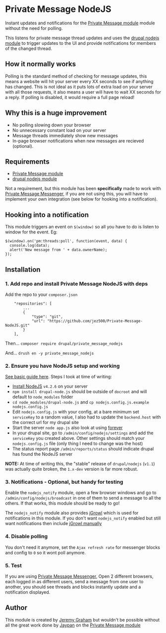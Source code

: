 # Private Message NodeJS

Instant updates and notifications for the [Private Message module](https://www.drupal.org/project/private_message)
module without the need for polling.

This listens for private message thread updates and uses the [drupal nodejs module](https://www.drupal.org/project/nodejs)
to trigger updates to the UI and provide notifications for members of the changed thread.

## How it normally works

Polling is the standard method of checking for message updates, this means a website will hit your server every
XX seconds to see if anything has changed. This is not ideal as it puts lots of extra load on your server with all
those requests, it also means a user will have to wait XX seconds for a reply. If polling is disabled, it would require
a full page reload!

## Why this is a huge improvement

* No polling slowing down your browser
* No unnecessary constant load on your server
* Message threads immediately show new messages
* In-page browser notifications when new messages are recieved (optional).

## Requirements

* [Private Message module](https://www.drupal.org/project/private_message)
* [drupal nodejs module](https://www.drupal.org/project/nodejs)

Not a requirement, but this module has been **specifically** made to work with
[Private Message Messenger](https://github.com/jez500/Private-Message-Messenger), if you are not using this, you will
have to implement your own integration (see below for hooking into a notification).

## Hooking into a notification

This module triggers an event on `$(window)` so all you have to do is listen to window for the event. Eg:

```
$(window).on('pm:threads:poll', function(event, data) {
  console.log(data);
  alert('New message from ' + data.ownerName);
});
```

## Installation

### 1. Add repo and install Private Message NodeJS with deps

Add the repo to your `composer.json`

```
    "repositories": [
        ...
        {
            "type": "git",
            "url": "https://github.com/jez500/Private-Message-NodeJS.git"
        }
    ],

```

Then...
`composer require drupal/private_message_nodejs`

And...
`drush en -y private_message_nodejs`

### 2. Ensure you have NodeJS setup and working

[See basic guide here](https://www.drupal.org/node/1713530). Steps I took at time of writing:

* [Install NodeJS](https://nodejs.org/en/download/) `v4.2.6` on your server
* `npm install drupal-node.js` should be outside of `docroot` and will default to `node_modules` folder
* `cd node_modules/drupal-node.js` and `cp nodejs.config.js.example nodejs.config.js`
* Edit `nodejs.config.js` with your config, at a bare minimum set `serviceKey` to a random value,
I also had to update the `backend.host` with the correct url for my drupal site
* Start the server `node app.js` also look at using [forever](https://github.com/beejeebus/drupal-nodejs#running-the-server-app)
* In your drupal site, go to `/admin/config/nodejs/settings` and add the `serviceKey` you created above. Other settings
should match your `nodejs.config.js` file (only thing I need to change was the host)
* The status report page `/admin/reports/status` should indicate drupal has found the NodeJS server

**NOTE:** At time of writing this, the "stable" release of `drupal/nodejs` (`v1.1`) was actually quite broken, the
`1.x-dev` version is far more robust.

### 3. Notifications - Optional, but handy for testing

Enable the `nodejs_notify` module, open a few browser windows and go to `/admin/config/nodejs/broadcast` in one of them
to send a message to all the others. If that works, this module should be ready to go!

The `nodejs_notify` module also provides [jGrowl](https://plugins.jquery.com/jgrowl/) which is used for notifications in
this module. If you don't want `nodejs_notify` enabled but still want notifications then include
[jGrowl manually](https://gist.github.com/stanlemon/5382662)

### 4. Disable polling

You don't need it anymore, set the `Ajax refresh rate` for messenger blocks and config to `0` so it wont poll anymore.

### 5. Test

If you are using [Private Message Messenger](https://github.com/jez500/Private-Message-Messenger), Open 2 different
browsers, each logged in as different users, send a message from one user to another, you should see threads and
blocks instantly update and a notification displayed.

## Author

This module is created by [Jeremy Graham](http://jez.me)
but wouldn't be possible without all the great work done by [Jaypan](https://www.drupal.org/u/jaypan)
on the [Private Message module](https://www.drupal.org/project/private_message)

